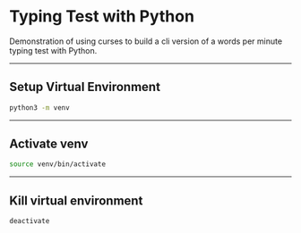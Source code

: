 # Typing Test with Python

Demonstration of using curses to build a cli version of a words per minute typing test with Python.

---

## Setup Virtual Environment

```bash
python3 -m venv
```

---

## Activate venv

```bash
source venv/bin/activate
```

---

## Kill virtual environment

```bash
deactivate
```
